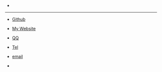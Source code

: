 <!--docs/_sidebar.md-->



- [<i class="fa-sharp fa-solid fa-house-chimney-window"></i><i class="fa-sharp fa-solid fa-house-chimney fa-3x"></i>](/ "Cloudb")

---

- [<i class="fa-brands fa-github"></i>   Github](https://github.com) 
- [<i class="fa-brands fa-edge"></i>    My Website](https://cloudb.pub)

- [<i class="fa-brands fa-qq"></i>  QQ](http://wpa.qq.com/msgrd?v=3&uin=349925756&site=qq&menu=yes)

- [<i class="fa fa-phone "></i>   Tel](tel:18183510256)

- [<i class="fa fa-envelope "></i>   email](mailto:xyz349925756@gmail.com)







- <i class="fa fa-cog fa-spin fa-fw"></i><i class="fa fa-cog fa-spin fa-fw"></i><i class="fa fa-cog fa-spin fa-fw"></i>





